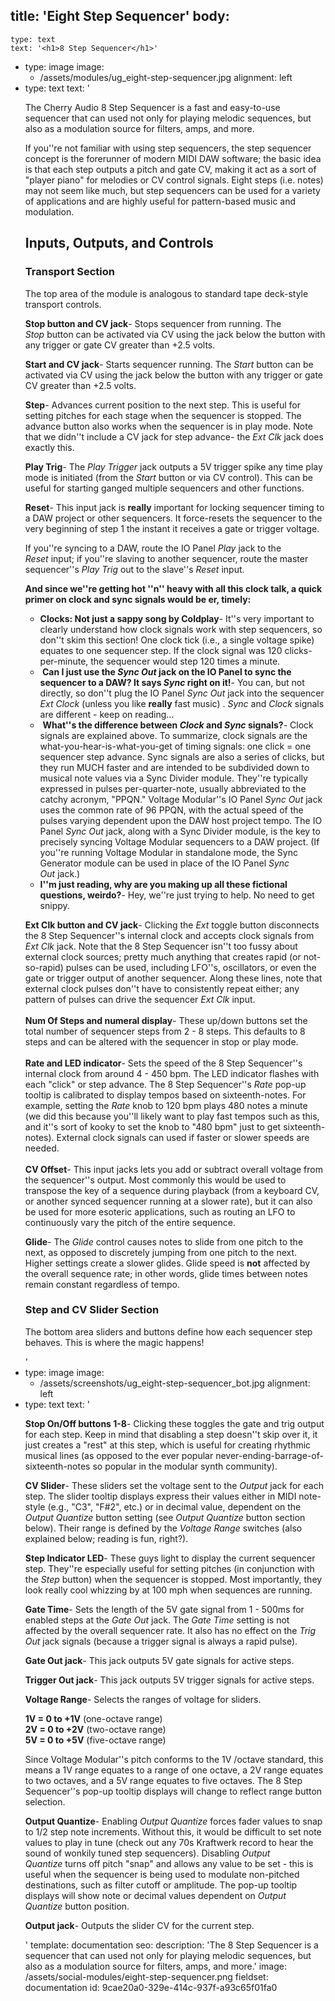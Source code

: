 title: 'Eight Step Sequencer'
body:
  -
    type: text
    text: '<h1>8 Step Sequencer</h1>'
  -
    type: image
    image:
      - /assets/modules/ug_eight-step-sequencer.jpg
    alignment: left
  -
    type: text
    text: '<p>The Cherry Audio 8 Step Sequencer is a fast and easy-to-use sequencer that can used not only for playing melodic sequences, but also as a modulation source for filters, amps, and more.</p><p>If you''re not familiar with using step sequencers, the step sequencer concept is the forerunner of modern MIDI DAW software; the basic idea is that each step outputs a pitch and gate CV, making it act as a sort of "player piano" for melodies or CV control signals. Eight steps (i.e. notes) may not seem like much, but step sequencers can be used for a variety of applications and are highly useful for pattern-based music and modulation.</p><h2>Inputs, Outputs, and Controls</h2><h3>Transport Section</h3><p>The top area of the module is analogous to standard tape deck-style transport controls.</p><p><strong>Stop button and CV jack</strong>- Stops sequencer from running. The <em>Stop</em>&nbsp;button can be activated via CV using the jack below the button with any trigger or gate CV greater than +2.5 volts.</p><p><strong>Start and CV jack</strong>- Starts sequencer running. The <em>Start</em>&nbsp;button can be activated via CV using the jack below the button with any trigger or gate CV greater than +2.5 volts.</p><p><strong>Step</strong>- Advances current position to the next step. This is useful for setting pitches for each stage when the sequencer is stopped. The advance button also works when the sequencer is in play mode. Note that we didn''t include a CV jack for step advance- the <em>Ext Clk</em>&nbsp;jack does exactly this.</p><p><strong>Play Trig</strong>- The <em>Play Trigger</em>&nbsp;jack outputs a 5V trigger spike any time play mode is initiated (from the <em>Start</em>&nbsp;button or via CV control). This can be useful for starting ganged multiple sequencers and other functions.</p><p><strong>Reset</strong>- This input jack is <strong>really</strong>&nbsp;important for locking sequencer timing to a DAW project or other sequencers. It force-resets the sequencer to the very beginning of step 1 the instant it receives a gate or trigger voltage.</p><p>If you''re syncing to a DAW, route the IO Panel <em>Play</em>&nbsp;jack to the <em>Reset</em>&nbsp;input; if you''re slaving to another sequencer, route the master sequencer''s <em>Play Trig</em>&nbsp;out to the slave''s <em>Reset</em>&nbsp;input.&nbsp;</p><p><strong>And since we''re getting hot ''n'' heavy with all this clock talk, a quick primer on clock and sync signals would be er, timely:</strong></p><ul><li><strong>Clocks: Not just a sappy song by Coldplay</strong>- It''s very important to clearly understand how clock signals work with step sequencers, so don''t skim this section! One clock tick (i.e., a single voltage spike) equates to one sequencer step. If the clock signal was 120 clicks-per-minute, the sequencer would step 120 times a minute.<br></li><li><strong>&nbsp;Can I just use the <em>Sync Out</em>&nbsp;jack on the IO Panel to sync the sequencer to a DAW? It says <em>Sync</em>&nbsp;right on it!</strong>- You can, but not directly, so don''t plug the IO Panel <em>Sync Out</em>&nbsp;jack into the sequencer <em>Ext Clock</em>&nbsp;(unless you like <strong>really</strong>&nbsp;fast music) . <em>Sync</em>&nbsp;and <em>Clock</em>&nbsp;signals are different - keep on reading...&nbsp;<br></li><li>&nbsp;<strong>What''s the difference between <em>Clock</em>&nbsp;and <em>Sync</em>&nbsp;signals?</strong>- Clock signals are explained above. To summarize, clock signals are the what-you-hear-is-what-you-get of timing signals: one click = one sequencer step advance. Sync signals are also a series of clicks, but they run MUCH faster and are intended to be subdivided down to musical note values via a Sync Divider module. They''re typically expressed in pulses per-quarter-note, usually abbreviated to the catchy acronym, "PPQN." Voltage Modular''s IO Panel <em>Sync Out</em>&nbsp;jack uses the common rate of 96 PPQN, with the actual speed of the pulses varying dependent upon the DAW host project tempo. The IO Panel <em>Sync Out</em>&nbsp;jack, along with a Sync Divider module, is the key to precisely syncing Voltage Modular sequencers to a DAW project. (If you''re running Voltage Modular in standalone mode, the Sync Generator module can be used in place of the IO Panel <em>Sync Out</em>&nbsp;jack.)&nbsp;<br></li><li><strong>I''m just reading, why are you making up all these fictional questions, weirdo?</strong>- Hey, we''re just trying to help. No need to get snippy.<br></li></ul><p><strong>Ext Clk button and CV jack</strong>- Clicking the <em>Ext</em>&nbsp;toggle button disconnects the 8 Step Sequencer''s internal clock and accepts clock signals from <em>Ext Clk</em>&nbsp;jack. Note that the 8 Step Sequencer isn''t too fussy about external clock sources; pretty much anything that creates rapid (or not-so-rapid) pulses can be used, including LFO''s, oscillators, or even the gate or trigger output of another sequencer. Along these lines, note that external clock pulses don''t have to consistently repeat either; any pattern of pulses can drive the sequencer <em>Ext Clk</em>&nbsp;input.<br><br><strong>Num Of Steps and numeral display</strong>- These up/down buttons set the total number of sequencer steps from 2 - 8 steps. This defaults to 8 steps and can be altered with the sequencer in stop or play mode.&nbsp;<br><br><strong>Rate and LED indicator</strong>- Sets the speed of the 8 Step Sequencer''s internal clock from around 4 - 450 bpm. The LED indicator flashes with each "click" or step advance. The 8 Step Sequencer''s <em>Rate</em>&nbsp;pop-up tooltip is calibrated to display tempos based on sixteenth-notes. For example, setting the <em>Rate</em>&nbsp;knob to 120 bpm plays 480 notes a minute (we did this because you''ll likely want to play fast tempos such as this, and it''s sort of kooky to set the knob to "480 bpm" just to get sixteenth-notes). External clock signals can used if faster or slower speeds are needed.<br><br><strong>CV Offset</strong>- This input jacks lets you add or subtract overall voltage from the sequencer''s output. Most commonly this would be used to transpose the key of a sequence during playback (from a keyboard CV, or another synced sequencer running at a slower rate), but it can also be used for more esoteric applications, such as routing an LFO to continuously vary the pitch of the entire sequence.</p><p><strong>Glide</strong>- The <em>Glide</em>&nbsp;control causes notes to slide from one pitch to the next, as opposed to discretely jumping from one pitch to the next. Higher settings create a slower glides. Glide speed is <strong>not</strong>&nbsp;affected by the overall sequence rate; in other words, glide times between notes remain constant regardless of tempo.</p><h3>Step and CV Slider Section</h3><p>The bottom area sliders and buttons define how each sequencer step behaves. This is where the magic happens!</p>'
  -
    type: image
    image:
      - /assets/screenshots/ug_eight-step-sequencer_bot.jpg
    alignment: left
  -
    type: text
    text: '<p><strong>Stop On/Off buttons 1-8</strong>- Clicking these toggles the gate and trig output for each step. Keep in mind that disabling a step doesn''t skip over it, it just creates a "rest" at this step, which is useful for creating rhythmic musical lines (as opposed to the ever popular never-ending-barrage-of-sixteenth-notes so popular in the modular synth community).</p><p><strong>CV Slider</strong>- These sliders set the voltage sent to the <em>Output</em>&nbsp;jack for each step. The slider tooltip displays express their values either in MIDI note-style (e.g., "C3", "F#2", etc.) or in decimal value, dependent on the <em>Output Quantize</em>&nbsp;button setting (see <em>Output Quantize</em>&nbsp;button section below). Their range is defined by the <em>Voltage Range</em>&nbsp;switches (also explained below; reading is fun, right?).</p><p><strong>Step Indicator LED</strong>- These guys light to display the current sequencer step. They''re especially useful for setting pitches (in conjunction with the <em>Step</em>&nbsp;button) when the sequencer is stopped. Most importantly, they look really cool whizzing by at 100 mph when sequences are running.</p><p><strong>Gate Time</strong>- Sets the length of the 5V gate signal from 1 - 500ms for enabled steps at the <em>Gate Out</em>&nbsp;jack. The <em>Gate Time</em>&nbsp;setting is not affected by the overall sequencer rate. It also has no effect on the <em>Trig Out</em>&nbsp;jack signals (because a trigger signal is always a rapid pulse).</p><p><strong>Gate Out jack</strong>- This jack outputs 5V gate signals for active steps.</p><p><strong>Trigger Out jack</strong>- This jack outputs 5V trigger signals for active steps.</p><p><strong>Voltage Range</strong>- Selects the ranges of voltage for sliders.</p><p><strong>1V = 0 to +1V</strong>&nbsp;(one-octave range)<br><strong>2V = 0 to +2V</strong>&nbsp;(two-octave range)<br><strong>5V = 0 to +5V</strong> (five-octave range)</p><p>Since Voltage Modular''s pitch conforms to the 1V /octave standard, this means a 1V range equates to a range of one octave, a 2V range equates to two octaves, and a 5V range equates to five octaves. The 8 Step Sequencer''s pop-up tooltip displays will change to reflect range button selection.</p><p><strong>Output Quantize</strong>- Enabling <em>Output Quantize</em>&nbsp;forces fader values to snap to 1/2 step note increments. Without this, it would be difficult to set note values to play in tune (check out any 70s Kraftwerk record to hear the sound of wonkily tuned step sequencers). Disabling <em>Output Quantize</em>&nbsp;turns off pitch "snap" and allows any value to be set - this is useful when the sequencer is being used to modulate non-pitched destinations, such as filter cutoff or amplitude. The pop-up tooltip displays will show note or decimal values dependent on <em>Output Quantize</em>&nbsp;button position.</p><p><strong>Output jack</strong>- Outputs the slider CV for the current step.<br></p>'
template: documentation
seo:
  description: 'The 8 Step Sequencer is a sequencer that can used not only for playing melodic sequences, but also as a modulation source for filters, amps, and more.'
  image: /assets/social-modules/eight-step-sequencer.png
fieldset: documentation
id: 9cae20a0-329e-414c-937f-a93c65f01fa0
